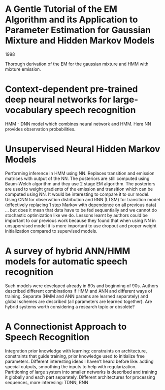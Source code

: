 # A Gentle Tutorial of the EM Algorithm and its Application to Parameter Estimation for Gaussian Mixture and Hidden Markov Models
1998 

Thorough derivation of the EM for the gaussian mixture and HMM with mixture emission.

# Context-dependent pre-trained deep neural networks for large-vocabulary speech recognition
HMM - DNN model which combines neural network and HMM. Here NN provides observation probabilities.
# Unsupervised Neural Hidden Markov Models
Performing inference in HMM using NN. Replaces transition and emission matrices with output of the NN. The posteriors are still computed using Baum-Welch algorithm and they use 2 stage EM algorithm. The posteriors are used to weight gradients of the emission and transition which can be computed using NN. It would be interesting to compare it to our model.
Using CNN for observation distribution and RNN (LTSM) for transition model (effectively replacing 1 step Markov with dependence on all previous data) … but does it mean that data have to be fed sequentially and we cannot do stochastic optimization like we do.
Lessons learnt by authors could be important to our previous work because they found that when using NN in unsupervised model it is more important to use dropout and proper weight initialization compared to supervised models.
# A survey of hybrid ANN/HMM models for automatic speech recognition
Such models were developed already in 80s and beginning of 90s. Authors described different combinations if HMM and ANN and different ways of training. 
Separate (HMM and ANN params are learned separately) and global schemes are described (all parameters are learned together). 
Are hybrid systems worth considering a research topic or obsolete?
# A Connectionist Approach to Speech Recognition
Integration prior knowledge with learning: constraints on architecture, constraints that guide training, prior knowledge used to initialize free parameters. 
Different interesting ideas I haven’t heard before like: adding special outputs, smoothing the inputs to help with regularization. 
Partitioning of large system into smaller networks is described and training it globally and each part separately. 
Different architectures for processing sequences, more interesing: TDNN, RNN